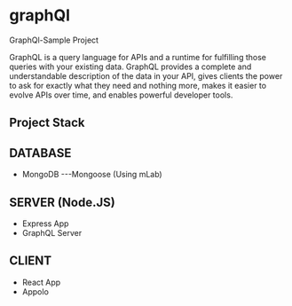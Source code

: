 # graphQl
GraphQl-Sample Project

GraphQL is a query language for APIs and a runtime for fulfilling those queries with your existing data. GraphQL provides a complete and understandable description of the data in your API, gives clients the power to ask for exactly what they need and nothing more, makes it easier to evolve APIs over time, and enables powerful developer tools.

## Project Stack

DATABASE
----------
* MongoDB   ---Mongoose  (Using mLab)

SERVER (Node.JS) 
----------------
* Express App
* GraphQL Server

CLIENT
-----------
* React App
* Appolo
